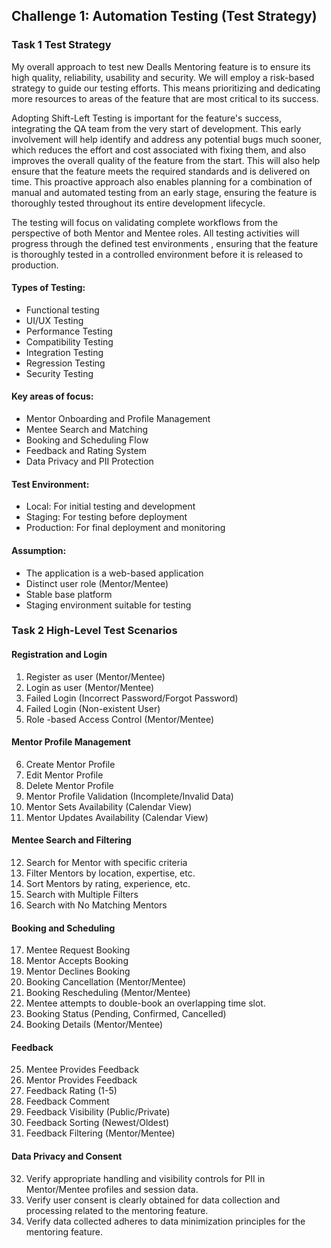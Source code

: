 ## Challenge 1: Automation Testing (Test Strategy)

### Task 1 Test Strategy

My overall approach to test new Dealls Mentoring feature is to ensure its high quality, reliability, usability and security. We will employ a risk-based strategy to guide our testing efforts. This means prioritizing and dedicating more resources to areas of the feature that are most critical to its success.

Adopting Shift-Left Testing is important for the feature's success, integrating the QA team from the very start of development. This early involvement will help identify and address any potential bugs much sooner, which reduces the effort and cost associated with fixing them, and also improves the overall quality of the feature from the start. This will also help ensure that the feature meets the required standards and is delivered on time. This proactive approach also enables planning for a combination of manual and automated testing from an early stage, ensuring the feature is thoroughly tested throughout its entire development lifecycle.

The testing will focus on validating complete workflows from the perspective of both Mentor and Mentee roles. All testing activities will progress through the defined test environments , ensuring that the feature is thoroughly tested in a controlled environment before it is released to production.

#### Types of Testing: 
- Functional testing 
- UI/UX Testing
- Performance Testing
- Compatibility Testing
- Integration Testing
- Regression Testing
- Security Testing

#### Key areas of focus:
- Mentor Onboarding and Profile Management
- Mentee Search and Matching
- Booking and Scheduling Flow
- Feedback and Rating System
- Data Privacy and PII Protection


#### Test Environment:
- Local: For initial testing and development
- Staging: For testing before deployment
- Production: For final deployment and monitoring

#### Assumption:
- The application is a web-based application   
- Distinct user role (Mentor/Mentee) 
- Stable base platform
- Staging environment suitable for testing


### Task 2 High-Level Test Scenarios

#### Registration and Login
1. Register as user (Mentor/Mentee) 
2. Login as user (Mentor/Mentee)
3. Failed Login (Incorrect Password/Forgot Password)
4. Failed Login (Non-existent User)
5. Role -based Access Control (Mentor/Mentee)

#### Mentor Profile Management
6. Create Mentor Profile
7. Edit Mentor Profile
8. Delete Mentor Profile
9. Mentor Profile Validation (Incomplete/Invalid Data)
10. Mentor Sets Availability (Calendar View)
11. Mentor Updates Availability (Calendar View)

#### Mentee Search and Filtering
12. Search for Mentor with specific criteria
13. Filter Mentors by location, expertise, etc.
14. Sort Mentors by rating, experience, etc.
15. Search with Multiple Filters
16. Search with No Matching Mentors

#### Booking and Scheduling
17. Mentee Request Booking
18. Mentor Accepts Booking
19. Mentor Declines Booking
20. Booking Cancellation (Mentor/Mentee)
21. Booking Rescheduling (Mentor/Mentee)
22. Mentee attempts to double-book an overlapping time slot.
23. Booking Status (Pending, Confirmed, Cancelled)
24. Booking Details (Mentor/Mentee)

#### Feedback
25. Mentee Provides Feedback
26. Mentor Provides Feedback
27. Feedback Rating (1-5)
28. Feedback Comment
29. Feedback Visibility (Public/Private)
30. Feedback Sorting (Newest/Oldest)
31. Feedback Filtering (Mentor/Mentee)

#### Data Privacy and Consent
32. Verify appropriate handling and visibility controls for PII in Mentor/Mentee profiles and session data.
33. Verify user consent is clearly obtained for data collection and processing related to the mentoring feature.
34. Verify data collected adheres to data minimization principles for the mentoring feature.





